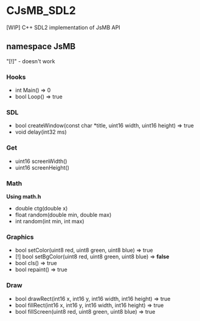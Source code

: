 # CJsMB_SDL2
[WIP] C++ SDL2 implementation of JsMB API

## namespace JsMB
"[!]" - doesn't work

### Hooks

- int Main() => 0
- bool Loop() => true

### SDL

- bool createWindow(const char \*title, uint16 width, uint16 height) => true
- void delay(int32 ms)

### Get

- uint16 screenWidth()
- uint16 screenHeight()

### Math

**Using math.h**

- double ctg(double x)
- float random(double min, double max)
- int random(int min, int max)

### Graphics

- bool setColor(uint8 red, uint8 green, uint8 blue) => true
- [!] bool setBgColor(uint8 red, uint8 green, uint8 blue) => **false**
- bool cls() => true
- bool repaint() => true

### Draw

- bool drawRect(int16 x, int16 y, int16 width, int16 height) => true
- bool fillRect(int16 x, int16 y, int16 width, int16 height) => true
- bool fillScreen(uint8 red, uint8 green, uint8 blue) => true
